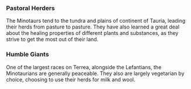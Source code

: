### Pastoral Herders

The Minotaurs tend to the tundra and plains of continent of Tauria, leading their herds from pasture to pasture. They have also learned a great deal about the healing properties of different plants and substances, as they strive to get the most out of their land.

### Humble Giants

One of the largest races on Terrea, alongside the Lefantians, the Minotaurians are generally peaceable. They also are largely vegetarian by choice, choosing to use their herds for milk and wool.

